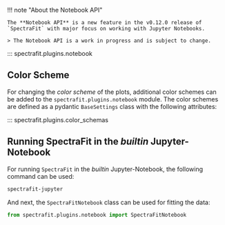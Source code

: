 !!! note "About the Notebook API"

    The **Notebook API** is a new feature in the v0.12.0 release of
    `SpectraFit` with major focus on working with Jupyter Notebooks.

    > The Notebook API is a work in progress and is subject to change.

::: spectrafit.plugins.notebook

## Color Scheme

For changing the _color scheme_ of the plots, additional color schemes can be
added to the `spectrafit.plugins.notebook` module. The color schemes are defined
as a pydantic `BaseSettings` class with the following attributes:

::: spectrafit.plugins.color_schemas

## Running SpectraFit in the _builtin_ Jupyter-Notebook

For running `SpectraFit` in the _builtin_ Jupyter-Notebook, the following
command can be used:

```bash
spectrafit-jupyter
```

And next, the `SpectraFitNotebook` class can be used for fitting the data:

```python
from spectrafit.plugins.notebook import SpectraFitNotebook
```
